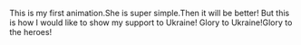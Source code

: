 This is my first animation.She is super simple.Then it will be better!
But this is how I would like to show my support to Ukraine!
Glory to Ukraine!Glory to the heroes!